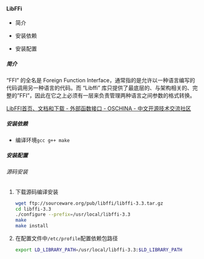 #### LibFFi

- 简介

- 安装依赖

- 安装配置

##### 简介

“FFI” 的全名是 Foreign Function Interface，通常指的是允许以一种语言编写的代码调用另一种语言的代码。而 “Libffi” 库只提供了最底层的、与架构相关的、完整的”FFI”，因此在它之上必须有一层来负责管理两种语言之间参数的格式转换。

[LibFFI首页、文档和下载 - 外部函数接口 - OSCHINA - 中文开源技术交流社区](https://www.oschina.net/p/libffi?hmsr=aladdin1e1)

##### 安装依赖

- 编译环境`gcc g++ make`

##### 安装配置

###### 源码安装

1. 下载源码编译安装
   
   ```bash
   wget ftp://sourceware.org/pub/libffi/libffi-3.3.tar.gz
   cd libffi-3.3
   ./configure --prefix=/usr/local/libffi-3.3
   make
   make install
   ```

2. 在配置文件中`/etc/profile`配置依赖包路径
   
   ```bash
   export LD_LIBRARY_PATH=/usr/local/libffi-3.3:$LD_LIBRARY_PATH
   ```


